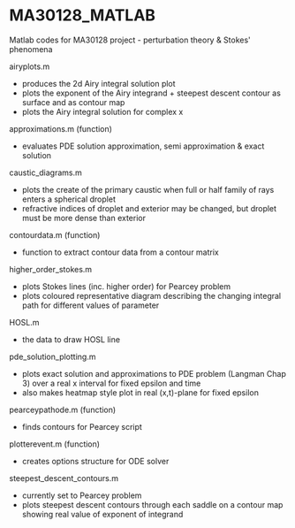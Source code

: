 # MA30128_MATLAB
Matlab codes for MA30128 project - perturbation theory &amp; Stokes' phenomena

airyplots.m
  - produces the 2d Airy integral solution plot
  - plots the exponent of the Airy integrand + steepest descent contour as surface and as contour map
  - plots the Airy integral solution for complex x
  
approximations.m (function)
  - evaluates PDE solution approximation, semi approximation & exact solution
  
caustic_diagrams.m
  - plots the create of the primary caustic when full or half family of rays enters a spherical droplet
  - refractive indices of droplet and exterior may be changed, but droplet must be more dense than exterior
  
contourdata.m (function)
  - function to extract contour data from a contour matrix
  
higher_order_stokes.m
  - plots Stokes lines (inc. higher order) for Pearcey problem
  - plots coloured representative diagram describing the changing integral path for different values of parameter
  
HOSL.m
  - the data to draw HOSL line
  
pde_solution_plotting.m
  - plots exact solution and approximations to PDE problem (Langman Chap 3) over a real x interval for fixed epsilon and time
  - also makes heatmap style plot in real (x,t)-plane for fixed epsilon
  
pearceypathode.m (function)
  - finds contours for Pearcey script
  
plotterevent.m (function)
  - creates options structure for ODE solver
  
steepest_descent_contours.m
  - currently set to Pearcey problem
  - plots steepest descent contours through each saddle on a contour map showing real value of exponent of integrand



  
  
  

